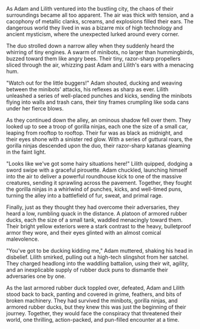 As Adam and Lilith ventured into the bustling city, the chaos of their surroundings became all too apparent. The air was thick with tension, and a cacophony of metallic clanks, screams, and explosions filled their ears. The dangerous world they lived in was a bizarre mix of high technology and ancient mysticism, where the unexpected lurked around every corner.

The duo strolled down a narrow alley when they suddenly heard the whirring of tiny engines. A swarm of minibots, no larger than hummingbirds, buzzed toward them like angry bees. Their tiny, razor-sharp propellers sliced through the air, whizzing past Adam and Lilith's ears with a menacing hum.

"Watch out for the little buggers!" Adam shouted, ducking and weaving between the minibots' attacks, his reflexes as sharp as ever. Lilith unleashed a series of well-placed punches and kicks, sending the minibots flying into walls and trash cans, their tiny frames crumpling like soda cans under her fierce blows.

As they continued down the alley, an ominous shadow fell over them. They looked up to see a troop of gorilla ninjas, each one the size of a small car, leaping from rooftop to rooftop. Their fur was as black as midnight, and their eyes shone with a sinister red glow. With a series of guttural roars, the gorilla ninjas descended upon the duo, their razor-sharp katanas gleaming in the faint light.

"Looks like we've got some hairy situations here!" Lilith quipped, dodging a sword swipe with a graceful pirouette. Adam chuckled, launching himself into the air to deliver a powerful roundhouse kick to one of the massive creatures, sending it sprawling across the pavement. Together, they fought the gorilla ninjas in a whirlwind of punches, kicks, and well-timed puns, turning the alley into a battlefield of fur, sweat, and primal rage.

Finally, just as they thought they had overcome their adversaries, they heard a low, rumbling quack in the distance. A platoon of armored rubber ducks, each the size of a small tank, waddled menacingly toward them. Their bright yellow exteriors were a stark contrast to the heavy, bulletproof armor they wore, and their eyes glinted with an almost comical malevolence.

"You've got to be ducking kidding me," Adam muttered, shaking his head in disbelief. Lilith smirked, pulling out a high-tech slingshot from her satchel. They charged headlong into the waddling battalion, using their wit, agility, and an inexplicable supply of rubber duck puns to dismantle their adversaries one by one.

As the last armored rubber duck toppled over, defeated, Adam and Lilith stood back to back, panting and covered in grime, feathers, and bits of broken machinery. They had survived the minibots, gorilla ninjas, and armored rubber ducks, but they knew this was just the beginning of their journey. Together, they would face the conspiracy that threatened their world, one thrilling, action-packed, and pun-filled encounter at a time.
